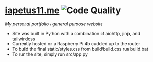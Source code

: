 # [iapetus11.me](https://iapetus11.me) ![Code Quality](https://www.codefactor.io/repository/github/iapetus-11/iapetus11.me/badge)
*My personal portfolio / general purpose website*

* Site was built in Python with a combination of aiohttp, jinja, and tailwindcss
* Currently hosted on a Raspberry Pi 4b cuddled up to the router
* To build the final static/styles.css from build/build.css run build.bat
* To run the site, simply run src/app.py
